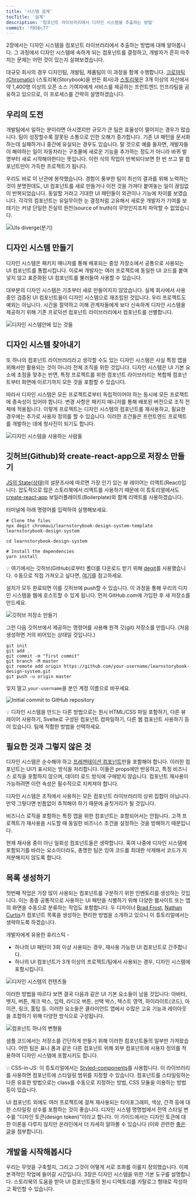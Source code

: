 ```yaml
---
title: '시스템 설계'
tocTitle: '설계'
description: '컴포넌트 라이브러리에서 디자인 시스템을 추출하는 방법'
commit: 'f856c77'
---
```


2장에서는 디자인 시스템을 컴포넌트 라이브러리에서 추출하는 방법에 대해 알아봅니다. 그 과정에서 디자인 시스템에 속하게 되는 컴포넌트를 결정하고, 개발자가 흔히 마주치는 문제는 어떤 것이 있는지 살펴보겠습니다.

대규모 회사의 경우 디자인팀, 개발팀, 제품팀이 이 과정을 함께 수행합니다. [크로마틱(Chromatic)](https://www.chromatic.com/?utm_source=storybook_website&utm_medium=link&utm_campaign=storybook) (스토리북(Storybook)을 만든 회사)과 [스토리북](https://storybook.js.org/)은 3개 이상의 자산에서 약 1,400명 이상의 오픈 소스 기여자에게 서비스를 제공하는 프런트엔드 인프라팀을 공유하고 있으므로, 이 프로세스를 간략히 설명하겠습니다.

## 우리의 도전

개발팀에서 일하는 분이라면 아시겠지만 규모가 큰 팀은 효율성이 떨어지는 경우가 많습니다. 팀이 성장할수록 잘못된 소통으로 인한 오해가 증가합니다. 기존 UI 패턴을 문서화하는데 실패하거나 중간에 유실되는 경우도 있습니다. 탈 것으로 예를 들자면, 개발자들이 해야하는 일이 자동차라는 구조물에 새로운 기능을 추가하는 정도가 아니라 바퀴 발명부터 새로 시작해야한다는 뜻입니다. 이런 식의 작업이 반복되다보면 한 번 쓰고 말 컴포넌트만이 가득한 프로젝트가 됩니다.

우리도 바로 이 난관에 봉착했습니다. 경험이 풍부한 팀이 최선의 결과를 위해 노력하는 것이 분명한데도, UI 컴포넌트를 새로 만들거나 이전 것을 가져다 붙여놓는 일이 끊임없이 반복되었습니다. 동일할 거라고 기대한 UI 패턴들이 외관이나 기능에 차이를 보였습니다. 각각의 컴포넌트는 유일무이한 눈 결정처럼 고유해서 새로운 개발자가 기여를 보태기는 커녕 단일한 진실의 원천(source of truth)이 무엇인지조차 파악할 수 없었습니다.

![UIs diverge(분기)](/design-systems-for-developers/design-system-inconsistent-buttons.jpg)

## 디자인 시스템 만들기

디자인 시스템은 패키지 매니저를 통해 배포되는 중앙 저장소에서 공통으로 사용되는 UI 컴포넌트를 통합시킵니다. 이로써 개발자는 여러 프로젝트에 동일한 UI 코드를 붙여넣지 않고 표준화된 UI 컴포넌트를 불러들여 사용할 수 있습니다.

대부분의 디자인 시스템은 기초부터 새로 만들어지지 않았습니다. 실제 회사에서 사용 중인 검증된 UI 컴포넌트들이 디자인 시스템으로 재조립된 것입니다. 우리 프로젝트도 예외는 아닙니다. 시간을 절약하고 이해 관계자들에게 보다 신속하게 디자인 시스템을 제공하기 위해 기존 프로덕션 컴포넌트 라이브러리에서 컴포넌트를 선별합니다.

![디자인 시스템안에 있는 것들](/design-systems-for-developers/design-system-contents.jpg)

## 디자인 시스템 찾아내기

또 하나의 컴포넌트 라이브러리라고 생각할 수도 있는 디자인 시스템은 사실 특정 앱을 위해서만 활용되는 것이 아니라 전체 조직을 위한 것입니다. 디자인 시스템은 UI 기본 요소에 초점을 맞추는 반면, 특정 프로젝트를 위한 컴포넌트 라이브러리는 복합체 컴포넌트부터 화면에 이르기까지 모든 것을 포함할 수 있습니다.

따라서 디자인 시스템은 모든 프로젝트로부터 독립적이어야 하는 동시에 모든 프로젝트에 종속성이 있어야 합니다. 변경 사항은 패키지 매니저를 통해 배포된 버전으로 조직 전체에 적용됩니다. 이렇게 프로젝트는 디자인 시스템의 컴포넌트를 재사용하고, 필요한 경우에는 추가로 사용자 정의를 할 수 있습니다. 이러한 조건들은 프런트엔드 프로젝트를 개발하는 데에 청사진이 되기도 합니다.

![디자인 시스템을 사용하는 사람들](/design-systems-for-developers/design-system-consumers.jpg)

## 깃허브(Github)와 create-react-app으로 저장소 만들기

[JS의 State(상태)](https://stateofjs.com/)의 설문조사에 따르면 가장 인기 있는 뷰 레이어는 리액트(React)입니다. 압도적으로 많은 스토리북에서 리액트를 사용하기 때문에 이 튜토리얼에서도 [create-react-app](https://github.com/facebook/create-react-app) 보일러플레이트(Boilerplate)와 함께 리액트를 사용하겠습니다.

터미널에 아래 명령어를 입력하여 실행해보세요.

```shell:clipboard=false
# Clone the files
npx degit chromaui/learnstorybook-design-system-template learnstorybook-design-system

cd learnstorybook-design-system

# Install the dependencies
yarn install
```

<div class="aside">💡 여기에서는 깃허브(GitHub)로부터 폴더를 다운로드 받기 위해 <a href="https://github.com/Rich-Harris/degit">degit</a>를 사용했습니다. 수동으로 직접 가져오고 싶다면, <a href="https://github.com/chromaui/learnstorybook-design-system/tree/setup">여기</a>를 참고하세요.</div>

설치가 모두 완료되면 이를 깃허브에 push할 수 있습니다. 이 과정을 통해 우리의 디자인 시스템을 웹에 호스트할 수 있게 됩니다. 먼저 GitHub.com에 가입한 후 새 저장소를 만드세요.

![깃허브 저장소 만들기](/design-systems-for-developers/create-github-repository.png)

그런 다음 깃허브에서 제공하는 명령어를 사용해 원격 깃(git) 저장소를 만듭니다. (처음 생성하면 거의 비어있는 상태일 것입니다.)

```shell:clipboard=false
git init
git add .
git commit -m "first commit"
git branch -M master
git remote add origin https://github.com/your-username/learnstorybook-design-system.git
git push -u origin master
```

잊지 말고 `your-username`을 본인 계정 이름으로 바꾸세요.

![Initial commit to GitHub repository](/design-systems-for-developers/created-github-repository.png)

<div class="aside">💡 디자인 시스템을 만드는 다른 방법으로는 원시 HTML/CSS 파일 포함하기, 다른 뷰 레이어 사용하기, Svelte로 구성된 컴포넌트 컴파일하기, 다른 웹 컴포넌트 사용하기 등이 있습니다. 팀에 적합한 방법을 선택하세요.</div>

## 필요한 것과 그렇지 않은 것

디자인 시스템은 순수해야 하고 [프레젠테이션 컴포넌트](https://medium.com/@dan_abramov/smart-and-dumb-components-7ca2f9a7c7d0)만을 포함해야 합니다. 이러한 컴포넌트는 UI가 표시되는 방식을 처리합니다. 이들은 props에만 반응하고, 특정 비즈니스 로직을 포함하지 않으며, 데이터 로드 방식에 구애받지 않습니다. 컴포넌트 재사용이 가능하려면 이런 속성은 필수적으로 지켜져야 합니다.

디자인 시스템은 조직에서 사용하는 모든 컴포넌트 라이브러리의 상위 집합이 아닙니다. 만약 그렇다면 빈틈없이 추적해야 하기 때문에 골칫거리가 될 것입니다.

비즈니스 로직을 포함하는 특정 앱을 위한 컴포넌트는 포함되어서는 안됩니다. 고객 프로젝트가 재사용을 시도할 때 동일한 비즈니스 조건을 설정하는 것을 방해하기 때문입니다.

현재 재사용 중이 아닌 일회성 컴포넌트들은 생략합니다. 혹여 나중에 디자인 시스템에 포함되기를 바라는 요소이더라도, 총명한 팀은 잉여 코드를 최대한 삭제해서 코드가 지저분해지지 않도록 합니다.

## 목록 생성하기

첫번째 작업은 가장 많이 사용되는 컴포넌트를 구분하기 위한 인벤토리를 생성하는 것입니다. 이는 종종 공통적으로 사용하는 UI 패턴을 식별하기 위해 다양한 웹사이트 또는 앱의 화면을 수동으로 분류하는 작업도 포함합니다. 두 디자이너 [Brad Frost](http://bradfrost.com/blog/post/interface-inventory/), [Nathan Curtis](https://medium.com/eightshapes-llc/the-component-cut-up-workshop-1378ae110517)가 컴포넌트 목록을 생성하는 편리한 방법을 소개하고 있으니 이 튜토리얼에서는 생략하도록 하겠습니다.

개발자에게 유용한 휴리스틱 -

- 하나의 UI 패턴이 3회 이상 사용되는 경우, 재사용 가능한 UI 컴포넌트로 간주합니다.
- 하나의 UI 컴포넌트가 3개 이상의 프로젝트/팀에서 사용되는 경우, 디자인 시스템에 포함시킵니다.

![디자인 시스템의 컨텐츠들](/design-systems-for-developers/design-system-grid.png)

이러한 방법을 따르다 보면 결국 다음과 같은 UI 기본 요소들이 남을 것입니다: 아바타, 뱃지, 버튼, 체크 박스, 입력, 라디오 버튼, 선택 박스, 텍스트 영역, 하이라이트(코드), 아이콘, 링크, 툴팁 등. 이러한 요소들은 클라이언트 앱에서 수많은 고유 기능과 레이아웃을 조합하기 위해 다양한 방식으로 구성됩니다.

![컴포넌트 하나의 변형들](/design-systems-for-developers/design-system-consolidate-into-one-button.jpg)

샘플 코드에서는 저장소를 간단하게 만들기 위해 이러한 컴포넌트들의 일부만 가져왔습니다. 어떤 팀은 표나 폼과 같은 다른 컴포넌트 위해 외부 컴포넌트에 사용자 정의를 적용하여 디자인 시스템에 포함시키도 합니다.

<div class="aside">💡 CSS-in-JS: 이 튜토리얼에서는 <a href="https://www.styled-components.com">Styled-components</a>를 사용합니다. 이 라이브러리를 사용하면 컴포넌트에 스타일링 범위를 지정할 수 있습니다. 컴포넌트를 스타일링하는 다른 유효한 방법으로는 class를 수동으로 지정하는 방법, CSS 모듈을 이용하는 방법 등이 있습니다.</div>

UI 컴포넌트 외에도 여러 프로젝트에 걸쳐 재사용되는 타이포그래피, 색상, 간격 등에 대한 스타일링 상수를 포함하는 것이 좋습니다. 디자인 시스템 명명법에서 전역 스타일 변수를 "디자인 토큰(design token)"이라고 합니다. 이 가이드에서는 디자인 토큰에 대한 이론을 다루지 않지만 온라인에서 더 자세히 알아볼 수 있습니다 (이와 관련한 [좋은 글](https://medium.com/eightshapes-llc/tokens-in-design-systems-25dd82d58421)을 첨부합니다).

## 개발을 시작해봅시다

우리는 무엇을 구축할지, 그리고 그것이 어떻게 서로 조화를 이룰지 정의했습니다. 이제 본격적인 작업에 들어갈 시간입니다. 3장은 디자인 시스템을 위한 기본 도구를 설명합니다. 스토리북의 도움을 받아 UI 컴포넌트들의 원시 디렉토리를 카탈로그 형태로 작성하고 확인할 수 있습니다.
